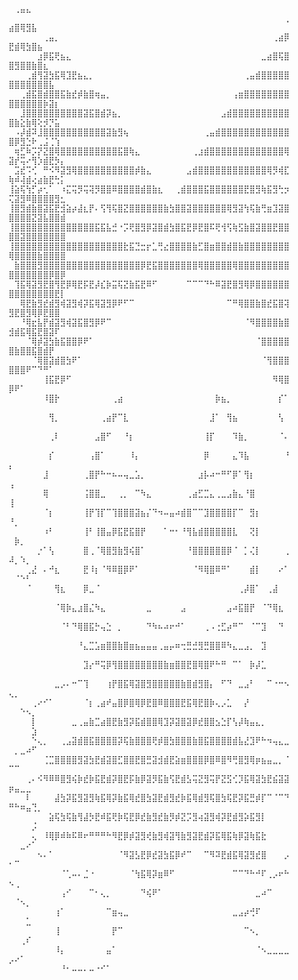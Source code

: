 ⠀⠀⠀⠀⠀⠀⠀⠀⠀⠀⠀⠀⠀⠀⠀⠀⠀⠀⠀⠀⠀⠀⠀⠀⠀⠀⠀⠀⠀⠀⠀⠀⠀⠀⠀⠀⠀⠀⠀⠀⠀⠀⠀⠀⠀⠀⠀⠀⠀⠀⢀⣤⣄⠀⠀⠀⠀⠀⠀
⠀⠀⠀⠀⠀⠀⠀⠀⠀⠀⠀⠀⠀⠀⠀⠀⠀⠀⠀⠀⠀⠀⠀⠀⠀⠀⠀⠀⠀⠀⠀⠀⠀⠀⠀⠀⠀⠀⠀⠀⠀⠀⠀⠀⠀⠀⠀⠀⢀⣴⣿⢿⣻⣧⠀⠀⠀⠀⠀
⠀⠀⠀⠀⠀⠀⢀⣤⡀⠀⠀⠀⠀⠀⠀⠀⠀⠀⠀⠀⠀⠀⠀⠀⠀⠀⠀⠀⠀⠀⠀⠀⠀⠀⠀⠀⠀⠀⠀⠀⠀⠀⠀⠀⠀⠀⢀⣴⡿⣟⣾⢿⣳⣿⣦⠀⠀⠀⠀
⠀⠀⠀⠀⠀⣰⡿⣯⢟⣦⣄⠀⠀⠀⠀⠀⠀⠀⠀⠀⠀⠀⠀⠀⠀⠀⠀⠀⠀⠀⠀⠀⠀⠀⠀⠀⠀⠀⠀⠀⠀⠀⠀⠀⣀⣴⣿⢯⣿⣿⣻⣿⣿⣷⣿⣆⠀⠀⠀
⠀⠀⠀⢀⣾⢻⣽⣳⣯⢿⣹⣟⣦⣄⡀⠀⠀⠀⠀⠀⠀⠀⠀⠀⠀⠀⠀⠀⠀⠀⠀⠀⠀⠀⠀⠀⠀⠀⠀⠀⠀⢀⣤⣾⣿⣿⣿⣿⣿⣿⣿⣿⣿⣿⣿⣿⣧⠀⠀
⠀⠀⢀⣾⣯⣿⣾⣿⣿⣯⣷⣞⡾⣷⣿⢶⣤⡀⠀⠀⠀⠀⠀⠀⠀⠀⠀⠀⠀⠀⠀⠀⠀⠀⠀⠀⠀⠀⠀⢠⣶⣿⣿⣿⣿⣿⣿⣿⣿⣿⣿⣿⣿⣿⣿⡷⣽⡆⠀
⠀⠀⣸⣿⣿⣿⣿⣿⣿⣿⣿⣿⣿⣽⣯⣿⣾⡽⣦⡀⠀⠀⠀⠀⠀⠀⠀⠀⠀⠀⠀⠀⠀⠀⠀⠀⠀⣠⣾⣿⣿⣿⣿⣿⣿⣿⣿⣿⣿⣿⣷⣕⣷⢿⢕⡺⡙⣥⠀
⠀⠠⡼⣾⠽⣸⣿⣿⣿⣿⣿⣿⣿⣿⣿⣿⣿⣽⣷⣻⢦⠀⠀⠀⠀⠀⠀⠀⠀⠀⠀⠀⠀⠀⢀⣤⣾⣿⣿⣿⣿⣿⣿⣿⣿⣿⣿⣿⣿⣿⡿⣻⣑⠗⢀⣨⢈⢱⠀
⠀⢶⣋⠷⡩⡝⣝⣿⢿⣿⣿⣿⣿⣿⣿⣿⣿⣿⣿⣯⣿⢷⣄⠀⠀⠀⠀⠀⠀⠀⠀⠀⢀⣰⣾⣿⣿⣿⣿⣿⣿⣿⣿⣿⣿⣿⣿⣿⢿⣽⡞⢭⠔⢻⡱⣾⣟⡳⡄
⠀⣩⣞⠩⢊⠀⠛⠪⠻⣽⣻⢿⣿⣿⣿⣿⣿⣿⣿⣿⣿⣿⡾⣷⣄⠀⠀⠀⠀⠀⠀⣠⣾⣿⣿⣿⣿⣿⣿⣿⣿⣿⣿⣿⣿⢿⡻⢾⣏⢷⠾⢼⣾⢔⣴⣷⣟⢓⡅
⢸⣵⢯⢳⡋⡴⢂⠁⠀⠰⣍⢭⡻⢭⢽⡻⣿⣿⠿⣿⣿⣿⣿⣾⣿⣷⣆⠀⠀⢀⣾⣿⣿⣿⣯⣿⣿⣿⣿⣿⣿⣟⣿⣻⢷⣯⣻⢓⡲⢍⣽⣻⠿⣿⣿⣿⣿⣻⣂
⢸⣿⣻⣾⣷⣿⣽⣯⣟⣺⣵⡴⣼⣆⡟⠄⢫⢻⢯⣿⣝⣿⣿⣿⣿⣿⣿⣷⣳⣿⣿⣽⣿⣿⣿⣿⣿⣿⢿⣻⣽⢳⢯⣷⢛⣶⣹⣽⣿⣿⣿⣿⣿⣝⣽⣧⣿⣿⣾
⢸⣿⣿⣿⣿⣿⣿⣿⣿⣿⣿⣿⣿⣿⣿⣯⣯⣧⣚⠐⡩⢟⣿⣻⡿⣽⣿⣾⣳⣿⣯⣟⡿⣟⣿⠯⢟⢺⢫⢷⣫⣷⣿⣽⣿⣿⣟⣿⣿⣿⣿⣽⣿⣿⣿⣿⣿⣿⣿
⢸⣿⣿⣿⣿⣿⣿⣿⣿⣿⣿⣿⣿⣿⣿⣿⣿⣿⣿⣿⣗⣯⣙⣒⡖⣁⢛⣔⣿⣿⣿⣿⣷⣋⣿⣶⣿⣿⣾⣿⣷⣿⣿⣿⣿⣿⣿⣿⣿⢿⣿⣿⣿⣿⣷⣿⣿⣿⣿
⠀⣷⣿⣿⣿⣻⣿⣿⣿⣿⣿⣿⣿⣿⣿⣿⣿⣿⣿⣿⣿⣿⣿⡿⣟⣯⣿⣿⣿⣿⣿⣿⣿⢿⣿⣿⣿⣿⣿⢿⣿⣿⣿⣿⣿⣿⣿⣿⣿⣿⣿⣿⣿⣿⣿⣿⡿⣿⡿
⠀⢹⣯⢿⣽⣻⣟⣿⢻⣟⡿⢿⣟⡯⣟⡼⣎⡷⣭⢯⣝⣷⣯⣟⠿⠋⠀⠀⠀⠀⠀⠉⠉⠉⠙⠓⠿⣽⣟⣿⣻⢿⡿⣿⣿⣿⣿⣿⣿⣿⣿⣿⣿⣿⣿⣿⣿⣟⡇
⠀⠀⢿⣟⣷⣻⣞⣾⣻⢾⣽⣻⢾⡽⣯⢿⣽⣻⡿⠟⠋⠉⠀⠀⠀⠀⠀⠀⠀⠀⠀⠀⠀⠀⠀⠀⠀⠀⠉⠛⢿⣿⣿⣷⣿⣞⣯⣿⢽⣻⣟⣿⣻⢿⡿⣟⣿⣿⠀
⠀⠀⠘⢿⣖⣧⡟⣾⣽⣻⢾⣽⣯⣿⣻⡿⠟⠉⠀⠀⠀⠀⠀⠀⠀⠀⠀⠀⠀⠀⠀⠀⠀⠀⠀⠀⠀⠀⠀⠀⠀⠈⠻⣿⣿⣿⣿⣷⣿⣺⣾⣯⢿⣯⣟⣿⣽⠏⠀
⠀⠀⠀⠈⢿⡾⣽⣳⣷⣯⣿⣿⡿⠟⠁⠀⠀⠀⠀⠀⠀⠀⠀⠀⠀⠀⠀⠀⠀⠀⠀⠀⠀⠀⠀⠀⠀⠀⠀⠀⠀⠀⠀⠈⣿⣿⣿⣿⣿⣿⣷⣿⣿⣯⣿⣾⡟⠀⠀
⠀⠀⠀⠀⠈⢿⣿⣽⣾⣿⣳⠟⠁⠀⠀⠀⠀⠀⠀⠀⠀⠀⠀⠀⠀⠀⠀⠀⠀⠀⠀⠀⠀⠀⠀⠀⠀⠀⠀⠀⠀⠀⠀⠀⠈⢻⣿⣿⣿⣿⣿⣿⠟⠉⠙⠛⠁⠀⠀
⠀⠀⠀⠀⠀⠀⢸⣯⣟⡿⠋⠀⠀⠀⠀⠀⠀⠀⠀⠀⠀⠀⠀⠀⠀⠀⠀⠀⠀⠀⠀⠀⠀⠀⠀⠀⠀⠀⠀⠀⠀⠀⠀⠀⠀⠀⠻⢿⣿⡿⠟⠁⠀⠀⠀⠀⠀⠀⠀
⠀⠀⠀⠀⠀⠀⠸⣿⡗⠀⠀⠀⠀⠀⠀⠀⠀⠀⢀⣴⠀⠀⠀⠀⠀⠀⠀⠀⠀⠀⠀⠀⠀⠀⠀⠀⡷⣦⡀⠀⠀⠀⠀⠀⠀⠀⠀⡎⠁⠀⠀⠀⠀⠀⠀⠀⠀⠀⠀
⠀⠀⠀⠀⠀⠀⠀⢻⡀⠀⠀⠀⠀⠀⠀⠀⢀⣴⡟⠉⣇⠀⠀⠀⠀⠀⠀⠀⠀⠀⠀⠀⠀⠀⠀⣸⠁⠀⢻⣦⠀⠀⠀⠀⠀⠀⠀⢣⠀⠀⠀⠀⠀⠀⠀⠀⠀⠀⠀
⠀⠀⠀⠀⠀⠀⠀⢀⠇⠀⠀⠀⠀⠀⠀⣠⣿⠋⠀⠀⠘⡆⠀⠀⠀⠀⠀⠀⠀⠀⠀⠀⠀⠀⢸⡏⠀⠀⠀⠹⣷⡀⠀⠀⠀⠀⠀⠈⠄⠀⠀⠀⠀⠀⠀⠀⠀⠀⠀
⠀⠀⠀⠀⠀⠀⠀⡎⠀⠀⠀⠀⠀⠀⢠⣿⠁⠀⠀⠀⠀⠸⡄⠀⠀⠀⠀⠀⠀⠀⠀⠀⠀⠀⡿⠀⠀⠀⠀⣄⠹⣧⠀⠀⠀⠀⠀⠀⠘⡄⠀⠀⠀⠀⠀⠀⠀⠀⠀
⠀⠀⠀⠀⠀⠀⣸⠀⠀⠀⠀⠀⠀⢀⣿⡟⠓⠒⠦⠤⢤⣀⣡⡀⠀⠀⠀⠀⠀⠀⠀⠀⠀⣰⡧⠴⠒⠛⠋⡿⠁⢻⡆⠀⠀⠀⠀⠀⠀⢠⠀⠀⠀⠀⠀⠀⠀⠀⠀
⠀⠀⠀⠀⠀⠀⢿⠀⠀⠀⠀⠀⠀⢨⣿⣿⣀⠀⠀⢀⡀⠀⠉⠳⣄⠀⠀⠀⠀⠀⠀⢀⣴⣋⣉⣄⢀⣀⣠⣷⣄⠘⣿⠀⠀⠀⠀⠀⠀⢸⠀⠀⠀⠀⠀⠀⠀⠀⠀
⠀⠀⠀⠀⠀⠀⠈⡆⠀⠀⠀⠀⠀⢸⡟⢹⡏⠉⢹⣿⣿⣿⣽⣦⡌⠙⠲⠤⣤⠴⣾⣿⠉⠉⣹⣿⣿⣿⣿⡏⠉⠀⣻⡆⠀⠀⠀⠀⠀⠘⡀⠀⠀⠀⠀⠀⠀⠀⠀
⠀⠀⠀⠀⠀⠀⠰⠃⠀⠀⠀⠀⠀⢸⠃⢸⣿⣤⡿⣯⣟⣯⣿⡟⠀⠀⠀⠁⠒⠂⠘⢻⣧⣾⣿⣿⣿⣿⣿⣇⠀⠀⢝⡇⠀⠀⠀⠀⠀⠀⡷⡀⠀⠀⠀⠀⠀⠀⠀
⠀⠀⠀⠀⠀⡐⠁⢣⠀⠀⠀⠀⠀⣿⢀⠈⢿⣿⣻⣷⣻⢮⣿⠁⠀⠀⠀⠀⠀⠀⠀⠘⣿⣿⣿⣿⣿⣿⡿⠈⠀⡁⢌⡇⠀⠀⠀⠀⢀⠼⡀⠱⡀⠀⠀⠀⠀⠀⠀
⠀⠀⠀⢀⣜⠀⠄⠚⣆⠀⠀⠀⠀⣟⠸⡆⠈⠻⠿⣿⡿⠟⠁⠀⠀⠀⠀⠀⠀⠀⠀⠀⠈⠻⢿⣿⠿⠛⠁⠀⠀⠀⣾⡇⠀⠀⠀⠔⠁⠀⠈⠑⠃⠀⠀⠀⠀⠀⠀
⠀⠀⠀⠈⠀⠀⠀⠀⢻⣆⠀⠀⠀⡿⣀⠈⠀⠀⠀⠀⠀⠀⠀⠀⠀⠀⠀⠀⠀⠀⠀⠀⠀⠀⠀⠀⠀⠀⠀⠀⢀⡼⣿⠁⠀⢀⣼⠀⠀⠀⠀⠀⠀⠀⠀⠀⠀⠀⠀
⠀⠀⠀⠀⠀⠀⠀⠀⠈⢿⡷⣄⣰⣿⣌⠳⣄⠀⠀⠀⠀⠀⠀⠀⣀⠀⠀⠀⠀⠀⣠⠀⠀⠀⠀⠀⠀⠀⣠⠴⣯⣿⡟⠀⠈⠙⢿⣆⠀⠀⠀⠀⠀⠀⠀⠀⠀⠀⠀
⠀⠀⠀⠀⠀⠀⠀⠀⠀⠈⠃⠙⢿⣿⣯⡓⢤⣑⠀⡀⠀⠀⠀⠀⠙⠳⠦⠴⠖⠚⠁⠀⠀⠀⢀⠠⢐⣋⡴⠛⠉⠀⠈⠉⣹⠀⠀⠙⠀⠀⠀⠀⠀⠀⠀⠀⠀⠀⠀
⠀⠀⠀⠀⠀⠀⠀⠀⠀⠀⠀⠀⠘⣄⣉⣡⣶⣿⣿⣷⣿⣶⣦⣤⣤⣤⢀⣤⡤⠶⢒⣛⣚⣻⣛⣿⣿⠿⠳⣄⣀⣠⡀⠀⣹⠀⠀⠀⠀⠀⠀⠀⠀⠀⠀⠀⠀⠀⠀
⠀⠀⠀⠀⠀⠀⠀⠀⠀⠀⠀⠀⠀⣹⡔⠛⢭⡿⢻⣿⣿⣿⣿⣿⣿⣿⣿⣷⣶⣿⣿⣟⣿⢿⣿⠟⠓⠛⠀⠉⠁⠀⡷⡼⣁⠀⠀⠀⠀⠀⠀⠀⠀⠀⠀⠀⠀⠀⠀
⠀⠀⠀⠀⠀⠀⠀⠀⣀⡠⠄⠒⠉⢹⠀⠀⠀⢰⡟⣿⣯⢿⣽⣿⣻⣿⣿⣿⣿⣿⣷⣿⣾⣻⣿⡄⠀⠋⠙⠀⣀⣠⠃⠀⠀⠉⠐⠒⠢⢄⡀⠀⠀⠀⠀⠀⠀⠀⠀
⠀⠀⠀⠀⢀⠔⠊⠁⠀⠀⠀⠀⠀⠈⡆⢀⣴⠞⣤⣿⡿⣿⢿⡿⣟⣿⠿⣿⣿⣿⣟⣯⢿⣟⣿⡷⢄⡠⣁⠀⠀⡜⠀⠀⠀⠀⠀⠀⠀⠀⠀⠑⠢⡀⠀⠀⠀⠀⠀
⠀⠀⠀⠀⡇⠀⠀⠀⠀⠀⠀⣀⢀⣤⣷⣉⣴⣿⣟⣷⣻⡽⣯⣾⣿⣿⢿⣹⡽⣽⣿⣽⡿⣞⣿⣿⣢⣑⡏⢣⡼⢷⣤⣄⡀⠀⠀⠀⠀⠀⠀⠀⠀⣱⠀⠀⠀⠀⠀
⠀⠀⠀⠀⠑⢄⡀⠀⠀⢀⣠⣽⣾⣿⣯⣿⣿⣿⣿⡽⢯⣷⣿⣿⣿⢟⡾⣿⣳⣿⣿⣿⣷⣿⣯⣿⣿⣿⣿⣾⣧⣜⣹⠟⠓⠲⢤⣄⣀⠀⡀⣀⠴⠋⠀⠀⠀⠀⠀
⠀⠀⠀⠀⠀⠀⢈⣉⣿⣿⣿⣿⣻⣽⣳⣟⣾⣽⣿⣋⣿⣿⣟⣿⣛⣽⣺⣾⣟⣵⣶⣿⣿⣿⡿⣿⠿⣿⠻⢛⣿⣻⢿⡶⣦⣤⣀⡀⠈⠉⠉⠀⠀⠀⠀⠀⠀⠀⠀
⠀⠀⠀⢀⠄⠪⠻⠿⠿⣿⣻⢮⡷⣞⡷⣯⣟⣾⡽⣿⣟⡯⣷⡿⣽⡻⣯⣷⢫⣟⣾⣣⢭⣝⣻⢭⡟⣝⣫⢊⡹⣯⢿⣽⣳⣟⣮⣽⣽⡶⣤⣀⣀⠀⠀⠀⠀⠀⠀
⠀⠀⠀⠇⠀⠀⠀⠀⣼⣳⡽⣯⣻⣽⣻⢷⣯⢿⡽⣷⣯⢿⣞⣿⣳⣽⣟⣾⣻⣞⡷⣯⢿⣾⣻⢯⣿⣳⢯⣟⡽⣯⣛⡾⡏⠉⠈⠉⠙⠛⠓⠶⣤⢙⡀⠀⠀⠀⠀
⠀⠀⠀⠀⠀⠀⠀⣵⢯⣳⢯⣷⢻⣼⡳⣟⠾⣯⢟⡷⢯⣟⡿⣞⣷⣻⣞⣷⡻⡾⣝⡩⣻⢴⣽⣻⢾⡽⣟⣾⣻⡵⣯⣻⡇⠀⠀⠀⠀⠀⠀⠀⠀⡨⠀⠀⠀⠀⠀
⠀⠀⠀⠀⢄⠀⠸⢿⡿⠾⠷⠯⠿⠖⠛⠛⠛⠓⠻⣟⡿⡾⣽⣻⢞⣷⣻⢾⣽⢻⣷⣻⣽⣟⣾⡽⣯⢿⣯⢷⡿⣽⢷⣯⣗⠀⠀⠀⠀⠀⠀⣀⠔⠁⠀⠀⠀⠀⠀
⠀⠀⠀⠀⠀⠢⠄⠁⠀⠀⠀⠀⠀⠀⠀⠀⠀⠀⠀⠈⠻⣽⣣⣟⡿⣞⣽⣳⣯⡿⠞⠉⠀⠀⠉⠻⠽⣟⣾⣯⢿⣽⣻⣞⣿⠀⠀⠀⡠⠂⠉⠀⠀⠀⠀⠀⠀⠀⠀
⠀⠀⠀⠀⠀⠀⠀⠀⠀⠈⢁⠤⠄⣈⠐⠀⠀⠀⠀⠀⠀⠈⢳⣯⢿⡽⣶⠿⠋⠀⠀⠀⠀⠀⠀⠀⠀⠀⠀⠉⠉⠙⠓⠚⠏⢀⡠⠖⠓⠢⢀⠀⠀⠀⠀⠀⠀⠀⠀
⠀⠀⠀⠀⠀⠀⠀⠀⠀⢠⠊⠀⠀⠀⠉⠂⢄⡀⠀⠀⠀⠀⠀⠙⢮⠟⠁⠀⠀⠀⠀⠀⠀⠀⠀⠀⠀⠀⠀⠀⠀⠀⠀⣀⠴⠉⠀⠀⠀⠀⠈⠢⡀⠀⠀⠀⠀⠀⠀
⠀⠀⠀⠀⠀⠀⠀⠀⢰⠁⠀⠀⠀⠀⠀⠀⠀⠉⣶⢤⣀⠀⠀⠀⠀⠀⠀⠀⠀⠀⠀⠀⠀⠀⠀⠀⠀⠀⠀⣀⣠⡴⢚⠏⠀⠀⠀⠀⠀⠀⠀⠀⣁⠀⠀⠀⠀⠀⠀
⠀⠀⠀⠀⠀⠀⠀⠀⢸⠀⠀⠀⠀⠀⠀⠀⠀⠀⡟⠉⠀⠀⠀⠀⠀⠀⠀⠀⠀⠀⠀⠀⠀⠀⠀⠀⠀⠀⠀⠀⠀⠉⠢⡀⠀⠀⠀⠀⠀⠀⠀⢀⠎⠀⠀⠀⠀⠀⠀
⠀⠀⠀⠀⠀⠀⠀⠀⠸⡄⠀⠀⠀⠀⠀⠀⠀⣤⠁⠀⠀⠀⠀⠀⠀⠀⠀⠀⠀⠀⠀⠀⠀⠀⠀⠀⠀⠀⠀⠀⠀⠀⠀⠈⠢⣀⣀⣀⣀⡠⠔⠁⠀⠀⠀⠀⠀⠀⠀
⠀⠀⠀⠀⠀⠀⠀⠀⠀⠘⠂⠤⠤⠄⠤⠐⠊⠁⠀⠀⠀⠀⠀⠀⠀⠀⠀⠀⠀⠀⠀⠀⠀⠀⠀⠀⠀⠀⠀⠀⠀⠀⠀⠀⠀⠀⠀⠀⠀⠀⠀⠀⠀⠀⠀⠀⠀⠀⠀
